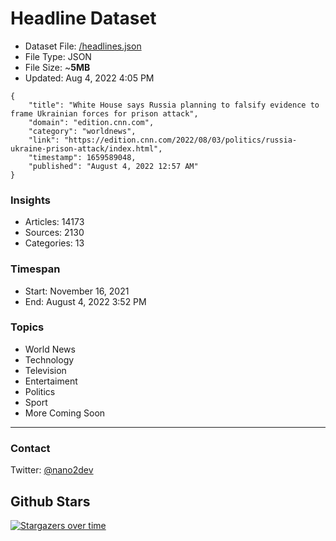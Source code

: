 # Headline Dataset

- Dataset File: [/headlines.json](https://raw.githubusercontent.com/fwd/news/master/headlines.json) 
- File Type: JSON
- File Size: ~**5MB**
- Updated: Aug 4, 2022 4:05 PM

```
{
    "title": "White House says Russia planning to falsify evidence to frame Ukrainian forces for prison attack",
    "domain": "edition.cnn.com",
    "category": "worldnews",
    "link": "https://edition.cnn.com/2022/08/03/politics/russia-ukraine-prison-attack/index.html",
    "timestamp": 1659589048,
    "published": "August 4, 2022 12:57 AM"
}
```

### Insights

- Articles: 14173
- Sources: 2130
- Categories: 13

### Timespan

- Start: November 16, 2021
- End: August 4, 2022 3:52 PM

### Topics

- World News
- Technology
- Television
- Entertaiment
- Politics
- Sport
- More Coming Soon

---

### Contact 

Twitter: [@nano2dev](https://twitter.com/nano2dev)

## Github Stars

[![Stargazers over time](https://starchart.cc/fwd/news.svg)](https://starchart.cc/fwd/news)
	